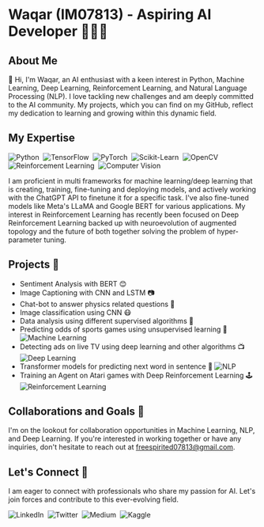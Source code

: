 # Waqar (IM07813) - Aspiring AI Developer 👨‍💻🤖

## About Me

👋 Hi, I'm Waqar, an AI enthusiast with a keen interest in Python, Machine Learning, Deep Learning, Reinforcement Learning, and Natural Language Processing (NLP). I love tackling new challenges and am deeply committed to the AI community. My projects, which you can find on my GitHub, reflect my dedication to learning and growing within this dynamic field.

## My Expertise

![Python](https://skillicons.dev/icons?i=python)&nbsp;
![TensorFlow](https://skillicons.dev/icons?i=tensorflow)&nbsp;
![PyTorch](https://skillicons.dev/icons?i=pytorch)&nbsp;
![Scikit-Learn](https://skillicons.dev/icons?i=scikitlearn)&nbsp;
![OpenCV](https://skillicons.dev/icons?i=opencv)&nbsp;
![Reinforcement Learning](https://skillicons.dev/icons?i=ai)&nbsp;
![Computer Vision](https://skillicons.dev/icons?i=opencv)&nbsp;

I am proficient in multi frameworks for machine learning/deep learning that is creating, training, fine-tuning and deploying models, and actively working with the ChatGPT API to finetune it for a specific task. I've also fine-tuned models like Meta's LLaMA and Google BERT for various applications. My interest in Reinforcement Learning has recently been focused on Deep Reinforcement Learning backed up with neuroevolution of augmented topology and the future of both together solving the problem of hyper-parameter tuning. 

## Projects 🚀

- Sentiment Analysis with BERT 😊
- Image Captioning with CNN and LSTM 📷
- Chat-bot to answer physics related questions 📝
- Image classification using CNN 😷
- Data analysis using different supervised algorithms 🎥
- Predicting odds of sports games using unsupervised learning 🏈 ![Machine Learning](https://skillicons.dev/icons?i=ml)&nbsp;
- Detecting ads on live TV using deep learning and other algorithms 📺 ![Deep Learning](https://skillicons.dev/icons?i=dl)&nbsp;
- Transformer models for predicting next word in sentence 📖 ![NLP](https://skillicons.dev/icons?i=nlp)&nbsp;
- Training an Agent on Atari games with Deep Reinforcement Learning 🕹️ ![Reinforcement Learning](https://skillicons.dev/icons?i=ai)&nbsp;

## Collaborations and Goals 🎯

I'm on the lookout for collaboration opportunities in Machine Learning, NLP, and Deep Learning. If you're interested in working together or have any inquiries, don't hesitate to reach out at freespirited07813@gmail.com.

## Let's Connect 🤝

I am eager to connect with professionals who share my passion for AI. Let's join forces and contribute to this ever-evolving field.

![LinkedIn](https://www.linkedin.com/in/waqar-ahmed-a31310258/)&nbsp;
![Twitter](https://skillicons.dev/icons?i=twitter)&nbsp;
![Medium](https://skillicons.dev/icons?i=medium)&nbsp;
![Kaggle](https://skillicons.dev/icons?i=kaggle)&nbsp;
